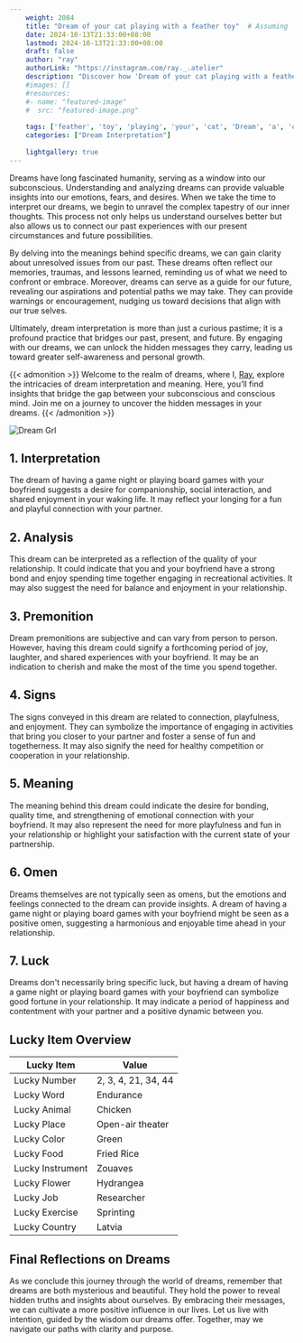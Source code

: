 ```yaml
---
    weight: 2084
    title: "Dream of your cat playing with a feather toy"  # Assuming 'title' column exists
    date: 2024-10-13T21:33:00+08:00
    lastmod: 2024-10-13T21:33:00+08:00
    draft: false
    author: "ray"
    authorLink: "https://instagram.com/ray._.atelier"
    description: "Discover how 'Dream of your cat playing with a feather toy' can interpret your future and uncover its significant meanings in your life."
    #images: []
    #resources:
    #- name: "featured-image"
    #  src: "featured-image.png"
    
    tags: ['feather', 'toy', 'playing', 'your', 'cat', 'Dream', 'a', 'of', 'with']
    categories: ["Dream Interpretation"]
    
    lightgallery: true
---
```

    
Dreams have long fascinated humanity, serving as a window into our subconscious. Understanding and analyzing dreams can provide valuable insights into our emotions, fears, and desires. When we take the time to interpret our dreams, we begin to unravel the complex tapestry of our inner thoughts. This process not only helps us understand ourselves better but also allows us to connect our past experiences with our present circumstances and future possibilities.

By delving into the meanings behind specific dreams, we can gain clarity about unresolved issues from our past. These dreams often reflect our memories, traumas, and lessons learned, reminding us of what we need to confront or embrace. Moreover, dreams can serve as a guide for our future, revealing our aspirations and potential paths we may take. They can provide warnings or encouragement, nudging us toward decisions that align with our true selves.

Ultimately, dream interpretation is more than just a curious pastime; it is a profound practice that bridges our past, present, and future. By engaging with our dreams, we can unlock the hidden messages they carry, leading us toward greater self-awareness and personal growth.

{{< admonition >}}
Welcome to the realm of dreams, where I, [Ray](https://instagram.com/ray._.atelier), explore the intricacies of dream interpretation and meaning. Here, you’ll find insights that bridge the gap between your subconscious and conscious mind. Join me on a journey to uncover the hidden messages in your dreams.
{{< /admonition >}}

![Dream Grl](https://cdn.pixabay.com/photo/2017/11/02/03/35/gothic-2910057_1280.jpg "Dream Grl")

## 1. Interpretation
 The dream of having a game night or playing board games with your boyfriend suggests a desire for companionship, social interaction, and shared enjoyment in your waking life. It may reflect your longing for a fun and playful connection with your partner.

## 2. Analysis
 This dream can be interpreted as a reflection of the quality of your relationship. It could indicate that you and your boyfriend have a strong bond and enjoy spending time together engaging in recreational activities. It may also suggest the need for balance and enjoyment in your relationship.

## 3. Premonition
 Dream premonitions are subjective and can vary from person to person. However, having this dream could signify a forthcoming period of joy, laughter, and shared experiences with your boyfriend. It may be an indication to cherish and make the most of the time you spend together.

## 4. Signs
 The signs conveyed in this dream are related to connection, playfulness, and enjoyment. They can symbolize the importance of engaging in activities that bring you closer to your partner and foster a sense of fun and togetherness. It may also signify the need for healthy competition or cooperation in your relationship.

## 5. Meaning
 The meaning behind this dream could indicate the desire for bonding, quality time, and strengthening of emotional connection with your boyfriend. It may also represent the need for more playfulness and fun in your relationship or highlight your satisfaction with the current state of your partnership.

## 6. Omen
 Dreams themselves are not typically seen as omens, but the emotions and feelings connected to the dream can provide insights. A dream of having a game night or playing board games with your boyfriend might be seen as a positive omen, suggesting a harmonious and enjoyable time ahead in your relationship.

## 7. Luck
 Dreams don't necessarily bring specific luck, but having a dream of having a game night or playing board games with your boyfriend can symbolize good fortune in your relationship. It may indicate a period of happiness and contentment with your partner and a positive dynamic between you.

## Lucky Item Overview
| Lucky Item          | Value              |
|---------------|--------------------|
| Lucky Number        | 2, 3, 4, 21, 34, 44  |
| Lucky Word          | Endurance |
| Lucky Animal        | Chicken |
| Lucky Place         | Open-air theater     |
| Lucky Color         | Green     |
| Lucky Food          | Fried Rice      |
| Lucky Instrument    | Zouaves |
| Lucky Flower        | Hydrangea    |
| Lucky Job           | Researcher       |
| Lucky Exercise      | Sprinting  |
| Lucky Country       | Latvia    |


##  Final Reflections on Dreams

As we conclude this journey through the world of dreams, remember that dreams are both mysterious and beautiful. They hold the power to reveal hidden truths and insights about ourselves. By embracing their messages, we can cultivate a more positive influence in our lives. Let us live with intention, guided by the wisdom our dreams offer. Together, may we navigate our paths with clarity and purpose.
